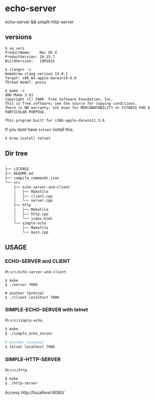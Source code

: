 # echo-server
echo-server && simplt-http-server

## versions
```
$ sw_vers
ProductName:	Mac OS X
ProductVersion:	10.15.7
BuildVersion:	19H1615

$ clang++ -v
Homebrew clang version 13.0.1
Target: x86_64-apple-darwin19.6.0
Thread model: posix

$ make -v
GNU Make 3.81
Copyright (C) 2006  Free Software Foundation, Inc.
This is free software; see the source for copying conditions.
There is NO warranty; not even for MERCHANTABILITY or FITNESS FOR A
PARTICULAR PURPOSE.

This program built for i386-apple-darwin11.3.0
```

If you dont have `telnet` install this.
```bash
$ brew install telnet
```

## Dir tree

```bash
.
├── LICENSE
├── README.md
├── compile_commands.json
└── src
    ├── echo-server-and-client
    │   ├── Makefile
    │   ├── client.cpp
    │   └── server.cpp
    ├── http
    │   ├── Makefile
    │   ├── http.cpp
    │   └── index.html
    └── simple-echo
        ├── Makefile
        └── main.cpp
 ```
 
## USAGE

### ECHO-SERVER and CLIENT
In `src/echo-server-and-client`
```
$ make
$ ./server 7000

# another terminal
$ ./client localhost 7000
```

### SIMPLE-ECHO-SERVER with telnet
In `src/simple-echo`
```bash
$ make
$ ./simple_echo_server

# another terminal
$ telnet localhost 7000
```

### SIMPLE-HTTP-SERVER
In `src/http`
```bash
$ make
$ ./http-server
```
Access http://localhost:8080/

